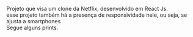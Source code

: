 Projeto que visa um clone da Netflix, desenvolvido em React Js. <br/>
esse projeto também há a presença de responsividade nele, ou seja, se ajusta a smartphones <br/>
Segue alguns prints.

